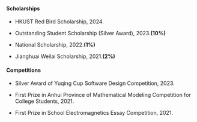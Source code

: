 

  

#### Scholarships

- HKUST Red Bird Scholarship, 2024.

- Outstanding Student Scholarship (Silver Award), 2023.**(10%)**

- National Scholarship, 2022.**(1%)**

- Jianghuai Weilai Scholarship, 2021.**(2%)**

#### Competitions

- Silver Award of Yuqing Cup Software Design Competition, 2023.

- First Prize in Anhui Province of Mathematical Modeling Competition for College Students, 2021.

- First Prize in School Electromagnetics Essay Competition, 2021.